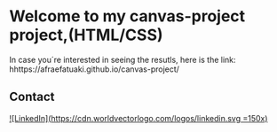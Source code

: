 # Welcome to my canvas-project project,(HTML/CSS)

 In case you´re interested in seeing the resutls, here is the link: hhttps://afraefatuaki.github.io/canvas-project/

  


## Contact

[![LinkedIn](https://cdn.worldvectorlogo.com/logos/linkedin.svg =150x)
](https://www.linkedin.com/in/afraelfa)

